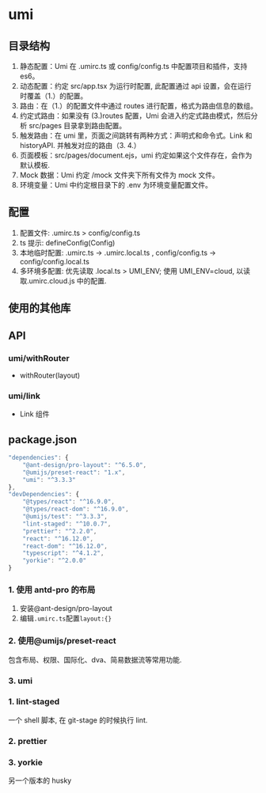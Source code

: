 # umi

## 目录结构

1. 静态配置：Umi 在 .umirc.ts 或 config/config.ts 中配置项目和插件，支持 es6。
2. 动态配置：约定 src/app.tsx 为运行时配置, 此配置通过 api 设置，会在运行时覆盖（1.）的配置。
3. 路由：在（1.）的配置文件中通过 routes 进行配置，格式为路由信息的数组。
4. 约定式路由：如果没有 (3.)routes 配置，Umi 会进入约定式路由模式，然后分析 src/pages 目录拿到路由配置。
5. 触发路由：在 umi 里，页面之间跳转有两种方式：声明式和命令式。Link 和 historyAPI. 并触发对应的路由（3. 4.）
6. 页面模板：src/pages/document.ejs，umi 约定如果这个文件存在，会作为默认模板.
7. Mock 数据：Umi 约定 /mock 文件夹下所有文件为 mock 文件。
8. 环境变量：Umi 中约定根目录下的 .env 为环境变量配置文件。

## 配置

1. 配置文件: .umirc.ts > config/config.ts
2. ts 提示: defineConfig(Config)
3. 本地临时配置: .umirc.ts -> .umirc.local.ts , config/config.ts -> config/config.local.ts
4. 多环境多配置: 优先读取 .local.ts > UMI_ENV; 使用 UMI_ENV=cloud, 以读取.umirc.cloud.js 中的配置.

## 使用的其他库

## API

### umi/withRouter

- withRouter(layout)

### umi/link

- Link 组件

## package.json

```js
"dependencies": {
    "@ant-design/pro-layout": "^6.5.0",
    "@umijs/preset-react": "1.x",
    "umi": "^3.3.3"
},
"devDependencies": {
    "@types/react": "^16.9.0",
    "@types/react-dom": "^16.9.0",
    "@umijs/test": "^3.3.3",
    "lint-staged": "^10.0.7",
    "prettier": "^2.2.0",
    "react": "^16.12.0",
    "react-dom": "^16.12.0",
    "typescript": "^4.1.2",
    "yorkie": "^2.0.0"
}
```

### 1. 使用 antd-pro 的布局

1. 安装@ant-design/pro-layout
2. 编辑`.umirc.ts`配置`layout:{}`

### 2. 使用@umijs/preset-react

包含布局、权限、国际化、dva、简易数据流等常用功能.

### 3. umi

### 1. lint-staged

一个 shell 脚本, 在 git-stage 的时候执行 lint.

### 2. prettier

### 3. yorkie

另一个版本的 husky

